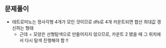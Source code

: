 ## 문제풀이

- 테트로미노는 정사각형 4개가 모인 것이므로 dfs로 4개 카운트되면 합산 최대값 갱신하는 형태
  - 근데 `ㅗ` 모양은 선형탐색으로 만들어지지 않으므로, 카운트 2 됐을 때 그 위치에서 다시 탐색 진행해야 함 !! 